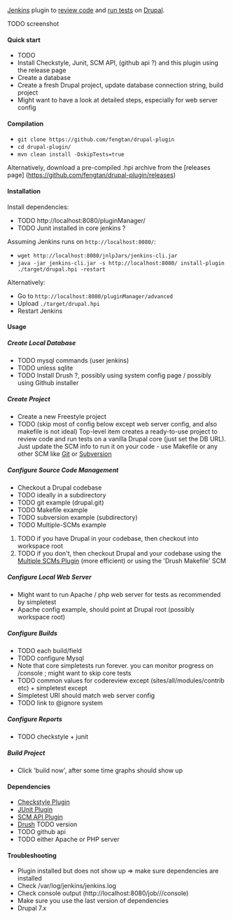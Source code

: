 [Jenkins](https://jenkins-ci.org/) plugin to [review code](https://www.drupal.org/project/coder) and [run tests](https://www.drupal.org/simpletest) on [Drupal](https://www.drupal.org/).

TODO screenshot

#### Quick start

 * TODO
 * Install Checkstyle, Junit, SCM API, (github api ?) and this plugin using the release page
 * Create a database
 * Create a fresh Drupal project, update database connection string, build project
 * Might want to have a look at detailed steps, especially for web server config

#### Compilation

 * `git clone https://github.com/fengtan/drupal-plugin`
 * `cd drupal-plugin/`
 * `mvn clean install -DskipTests=true`
 
Alternatively, download a pre-compiled .hpi archive from the [releases page] (https://github.com/fengtan/drupal-plugin/releases)

#### Installation

Install dependencies:
 * TODO http://localhost:8080/pluginManager/
 * TODO Junit installed in core jenkins ?

Assuming Jenkins runs on `http://localhost:8080/`:
 * `wget http://localhost:8080/jnlpJars/jenkins-cli.jar`
 * `java -jar jenkins-cli.jar -s http://localhost:8080/ install-plugin ./target/drupal.hpi -restart`

Alternatively:
 * Go to `http://localhost:8080/pluginManager/advanced`
 * Upload `./target/drupal.hpi`
 * Restart Jenkins

#### Usage

##### Create Local Database

 * TODO mysql commands (user jenkins)
 * TODO unless sqlite
 * TODO Install Drush ?, possibly using system config page / possibly using Github installer

##### Create Project

 * Create a new Freestyle project
 * TODO (skip most of config below except web server config, and also makefile is not ideal) Top-level item creates a ready-to-use project to review code and run tests on a vanilla Drupal core (just set the DB URL). Just update the SCM info to run it on your code - use Makefile or any other SCM like [Git](https://wiki.jenkins-ci.org/display/JENKINS/Git+Plugin) or [Subversion](https://wiki.jenkins-ci.org/display/JENKINS/Subversion+Plugin)

##### Configure Source Code Management
 * Checkout a Drupal codebase
 * TODO ideally in a subdirectory
 * TODO git example (drupal.git)
 * TODO Makefile example
 * TODO subversion example (subdirectory)
 * TODO Multiple-SCMs example
 1. TODO if you have Drupal in your codebase, then checkout into workspace root
 2. TODO if you don't, then checkout Drupal and your codebase using the [Multiple SCMs Plugin](https://wiki.jenkins-ci.org/display/JENKINS/Multiple+SCMs+Plugin) (more efficient) or using the 'Drush Makefile' SCM

##### Configure Local Web Server

 * Might want to run Apache / php web server for tests as recommended by simpletest
 * Apache config example, should point at Drupal root (possibly workspace root)

##### Configure Builds

 * TODO each build/field
 * TODO configure Mysql
 * Note that core simpletests run forever. you can monitor progress on /console ; might want to skip core tests
 * TODO common values for codereview except (sites/all/modules/contrib etc) + simpletest except
 * Simpletest URI should match web server config
 * TODO link to @ignore system

##### Configure Reports
 
 * TODO checkstyle + junit

##### Build Project

 * Click 'build now', after some time graphs should show up

#### Dependencies

 * [Checkstyle Plugin](https://wiki.jenkins-ci.org/display/JENKINS/Checkstyle+Plugin)
 * [JUnit Plugin](https://wiki.jenkins-ci.org/display/JENKINS/JUnit+Plugin)
 * [SCM API Plugin](https://wiki.jenkins-ci.org/display/JENKINS/SCM+API+Plugin)
 * [Drush](http://www.drush.org/en/master/install/) TODO version
 * TODO github api
 * TODO either Apache or PHP server

#### Troubleshooting

 * Plugin installed but does not show up => make sure dependencies are installed
 * Check /var/log/jenkins/jenkins.log
 * Check console output (http://localhost:8080/job/<myjob>/<id>/console)
 * Make sure you use the last version of dependencies
 * Drupal 7.x
